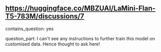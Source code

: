 ## https://huggingface.co/MBZUAI/LaMini-Flan-T5-783M/discussions/7

contains_question: yes

question_part: I can't see any instructions to further train this model on customised data. Hence thought to ask here!